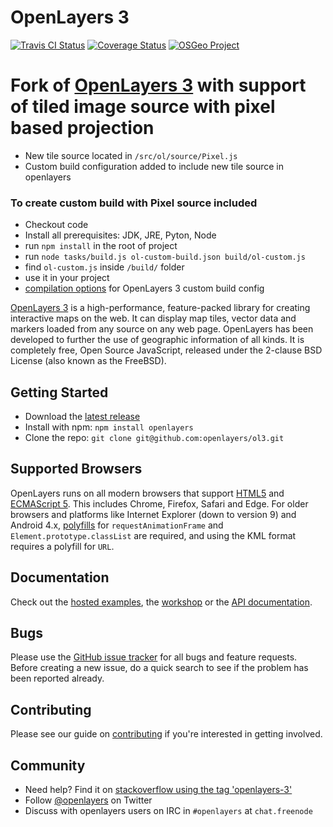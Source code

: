 # OpenLayers 3

[![Travis CI Status](https://secure.travis-ci.org/openlayers/ol3.svg)](http://travis-ci.org/#!/openlayers/ol3)
[![Coverage Status](https://coveralls.io/repos/openlayers/ol3/badge.svg?branch=master)](https://coveralls.io/r/openlayers/ol3?branch=master)
[![OSGeo Project](https://img.shields.io/badge/OSGeo-Project-brightgreen.svg)](http://osgeo.org/)

# Fork of [OpenLayers 3](http://openlayers.org/) with support of tiled image source with pixel based projection
- New tile source located in ```/src/ol/source/Pixel.js```
- Custom build configuration added to include new tile source in openlayers

### To create custom build with Pixel source included
- Checkout code
- Install all prerequisites: JDK, JRE, Pyton, Node
- run ```npm install``` in the root of project
- run ```node tasks/build.js ol-custom-build.json build/ol-custom.js``` 
- find ```ol-custom.js``` inside ```/build/``` folder
- use it in your project
- [compilation options](https://github.com/openlayers/closure-util/blob/master/compiler-options.txt) for OpenLayers 3 custom build config


[OpenLayers 3](http://openlayers.org/) is a high-performance, feature-packed library for creating interactive maps on the web. It can display map tiles, vector data and markers loaded from any source on any web page. OpenLayers has been developed to further the use of geographic information of all kinds. It is completely free, Open Source JavaScript, released under the 2-clause BSD License (also known as the FreeBSD).

## Getting Started

- Download the [latest release](http://openlayers.org/download/)
- Install with npm: `npm install openlayers`
- Clone the repo: `git clone git@github.com:openlayers/ol3.git`

## Supported Browsers

OpenLayers runs on all modern browsers that support [HTML5](https://html.spec.whatwg.org/multipage/) and [ECMAScript 5](http://www.ecma-international.org/ecma-262/5.1/). This includes Chrome, Firefox, Safari and Edge. For older browsers and platforms like Internet Explorer (down to version 9) and Android 4.x, [polyfills](http://polyfill.io) for `requestAnimationFrame` and `Element.prototype.classList` are required, and using the KML format requires a polyfill for `URL`.

## Documentation

Check out the [hosted examples](http://openlayers.org/en/latest/examples/), the [workshop](http://openlayers.org/workshop/) or the [API documentation](http://openlayers.org/en/latest/apidoc/).

## Bugs

Please use the [GitHub issue tracker](https://github.com/openlayers/ol3/issues) for all bugs and feature requests. Before creating a new issue, do a quick search to see if the problem has been reported already.

## Contributing

Please see our guide on [contributing](CONTRIBUTING.md) if you're interested in getting involved.

## Community

- Need help? Find it on [stackoverflow using the tag 'openlayers-3'](http://stackoverflow.com/questions/tagged/openlayers-3)
- Follow [@openlayers](https://twitter.com/openlayers) on Twitter
- Discuss with openlayers users on IRC in `#openlayers` at `chat.freenode`
